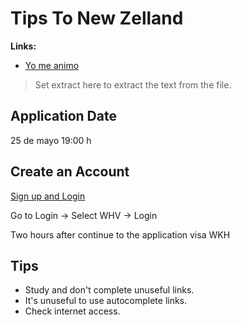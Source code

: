 # Tips To New Zelland


**Links:**
- [Yo me animo](https://www.yomeanimo.com)

> Set extract here to extract the text from the file.

## Application Date

25 de mayo 19:00 h	

## Create an Account

[Sign up and Login](https://www.immigration.govt.nz/)

Go to Login -> Select WHV -> Login

Two hours after continue to the application visa WKH

## Tips

- Study and don't complete unuseful links.
- It's unuseful to use autocomplete links.
- Check internet access. 
